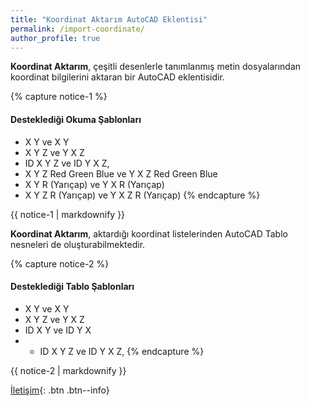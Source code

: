 ```yaml
---
title: "Koordinat Aktarım AutoCAD Eklentisi"
permalink: /import-coordinate/
author_profile: true
---
```

**Koordinat Aktarım**, çeşitli desenlerle tanımlanmış metin dosyalarından koordinat bilgilerini aktaran bir AutoCAD eklentisidir.


{% capture notice-1 %}
#### Desteklediği Okuma Şablonları

* X Y ve X Y
* X Y Z ve Y X Z
* ID X Y Z ve ID Y X Z,
* X Y Z Red Green Blue ve Y X Z Red Green Blue
* X Y R (Yarıçap) ve Y X R (Yarıçap)
* X Y Z R (Yarıçap) ve Y X Z R (Yarıçap)
{% endcapture %}

<div class="notice">
{{ notice-1 | markdownify }}
</div>

**Koordinat Aktarım**, aktardığı koordinat listelerinden AutoCAD Tablo nesneleri de oluşturabilmektedir.

{% capture notice-2 %}
#### Desteklediği Tablo Şablonları

* X Y ve X Y
* X Y Z ve Y X Z
* ID X Y ve ID Y X 
* * ID X Y Z ve ID Y X Z,
{% endcapture %}

<div class="notice">
{{ notice-2 | markdownify }}
</div>


[İletişim](https://eykaraduman.github.io/contact/){: .btn .btn--info}

